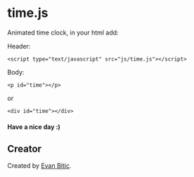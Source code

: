 # time.js

Animated time clock, in your html add:

Header:
````
<script type="text/javascript" src="js/time.js"></script>
````

Body:
````
<p id="time"></p>
````
or
````
<div id="time"></div>
`````
#### Have a nice day :)

## Creator

Created by [Evan Bitic](www.evan-bitic.fr).


